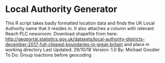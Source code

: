 # Local Authority Generator
This R script takes badly formatted location data and finds the UK Local Authority name that it resides in. It also attaches a column with relevant Reach PLC newsroom.
Download shapefile from here: http://geoportal.statistics.gov.uk/datasets/local-authority-districts-december-2017-full-clipped-boundaries-in-great-britain and place in working directory
Last Updated: 29/10/18 Version: 1.0 By: Michael Goodier
To Do: Group loactions before geocoding
